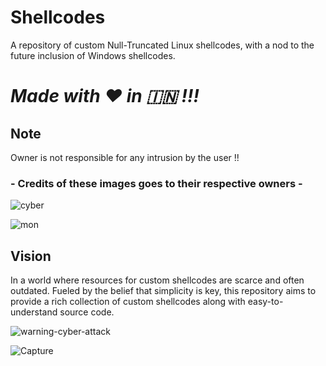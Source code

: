# Shellcodes
A repository of custom Null-Truncated Linux shellcodes, with a nod to the future inclusion of Windows shellcodes.

# ***Made with :heart: in :india: !!!***	


## Note

Owner is not responsible for any intrusion by the user !!

### - Credits of these images goes to their respective owners - 

![cyber](https://github.com/vatsalgupta67/Shellcodes/assets/71017420/0fabaef0-ea69-40c0-b8b6-2e9a80fd9179)


![mon](https://github.com/vatsalgupta67/Shellcodes/assets/71017420/66bca97e-bc7f-488d-b936-63991a39b29c)

## **Vision**

In a world where resources for custom shellcodes are scarce and often outdated. Fueled by the belief that simplicity is key, this repository aims to provide a rich collection of custom shellcodes along with easy-to-understand source code.


![warning-cyber-attack](https://github.com/vatsalgupta67/Shellcodes/assets/71017420/d69b9910-b111-4021-b65b-ac83971e833e)

![Capture](https://github.com/vatsalgupta67/Shellcodes/assets/71017420/af1672c1-5eb6-4f4a-876a-368e3fce30bd)



